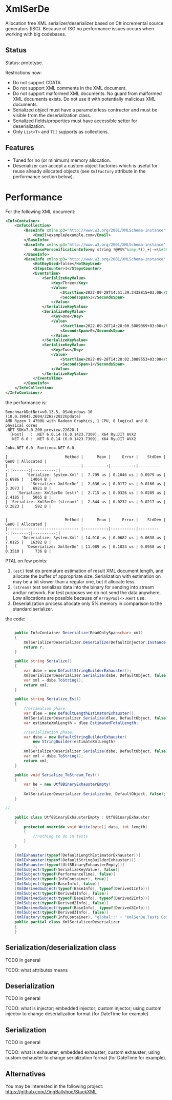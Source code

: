 # XmlSerDe

Allocation free XML serializer/deserializer based on C# incremental source generators (ISG). Because of ISG no performance issues occurs when working with big codebases.

## Status

Status: prototype.

Restrictions now:

- Do not support CDATA.
- Do not support XML comments in the XML document.
- Do not support malformed XML documents. No guard from malformed XML documents exists. Do not use it with potentially malicious XML documents.
- Serialized object must have a parameterless contructor and must be visible from the deserialization class.
- Serialized fields/properties must have accessible setter for deserialization.
- Only `List<T>` and `T[]` supports as collections.

## Features

- Tuned for no (or minimum) memory allocation.
- Deserializer can accept a custom object factories which is useful for reuse already allocated objects (see `XmlFactory` attribute in the performance section below).

# Performance

For the following XML document:

```xml
<InfoContainer>
    <InfoCollection>
        <BaseInfo xmlns:p3="http://www.w3.org/2001/XMLSchema-instance" p3:type="Derived3Info">
            <Email>example@example.com</Email>
        </BaseInfo>
        <BaseInfo xmlns:p3="http://www.w3.org/2001/XMLSchema-instance" p3:type="Derived1Info">
            <BasePersonificationInfo>my string !@#$%^&amp;*()_+|-=\&#39;;[]{},./&lt;&gt;?</BasePersonificationInfo>
        </BaseInfo>
        <BaseInfo xmlns:p3="http://www.w3.org/2001/XMLSchema-instance" p3:type="Derived2Info">
            <HotKeyUsed>false</HotKeyUsed>
            <StepsCounter>1</StepsCounter>
            <EventsTime>
                <SerializeKeyValue>
                    <Key>Three</Key>
                    <Value>
                        <StartTime>2022-09-28T14:51:39.2438815+03:00</StartTime>
                        <SecondsSpan>3</SecondsSpan>
                    </Value>
                </SerializeKeyValue>
                <SerializeKeyValue>
                    <Key>One</Key>
                    <Value>
                        <StartTime>2022-09-28T14:28:00.5009069+03:00</StartTime>
                        <SecondsSpan>0</SecondsSpan>
                    </Value>
                </SerializeKeyValue>
                <SerializeKeyValue>
                    <Key>Two</Key>
                    <Value>
                        <StartTime>2022-09-28T14:28:02.3089553+03:00</StartTime>
                        <SecondsSpan>1</SecondsSpan>
                    </Value>
                </SerializeKeyValue>
            </EventsTime>
        </BaseInfo>
    </InfoCollection>
</InfoContainer>
```

the performance is:

```
BenchmarkDotNet=v0.13.5, OS=Windows 10 (10.0.19045.2604/22H2/2022Update)
AMD Ryzen 7 4700U with Radeon Graphics, 1 CPU, 8 logical and 8 physical cores
.NET SDK=7.0.200-preview.22628.1
  [Host]   : .NET 6.0.14 (6.0.1423.7309), X64 RyuJIT AVX2
  .NET 6.0 : .NET 6.0.14 (6.0.1423.7309), X64 RyuJIT AVX2

Job=.NET 6.0  Runtime=.NET 6.0

|                         Method |      Mean |     Error |    StdDev |   Gen0 | Allocated |
|------------------------------- |----------:|----------:|----------:|-------:|----------:|
|        'Serialize: System.Xml' |  7.799 us | 0.1046 us | 0.0979 us | 6.6986 |   14064 B |
|          'Serialize: XmlSerDe' |  2.636 us | 0.0172 us | 0.0160 us | 3.3073 |    6921 B |
|    'Serialize: XmlSerDe (est)' |  2.715 us | 0.0326 us | 0.0289 us | 2.4185 |    5065 B |
| 'Serialize: XmlSerDe (stream)' |  2.844 us | 0.0232 us | 0.0217 us | 0.2823 |     592 B |


|                         Method |      Mean |     Error |    StdDev |   Gen0 | Allocated |
|------------------------------- |----------:|----------:|----------:|-------:|----------:|
|      'Deserialize: System.Xml' | 14.010 us | 0.0682 us | 0.0638 us | 7.8125 |   16392 B |
|        'Deserialize: XmlSerDe' | 11.089 us | 0.1024 us | 0.0958 us | 0.3510 |     736 B |
```

PTAL on few points:

1. `(est)` test do premature estimation of result XML document length, and allocate the buffer of appropriate size. Serialization with estimation on may be a bit slower than a regular one, but it allocate less.
2. `(stream)` test serializes data into the binary for sending into stream and\or network. For test purposes we do not send the data anywhere. Low allocations are possible because of `ArrayPool<>.Rent` use.
3. Deserialization process allocate only 5% memory in comparison to the standard serializer.

the code:

```C#

    public InfoContainer Deserialize(ReadOnlySpan<char> xml)
    {
        XmlSerializerDeserializer.Deserialize(DefaultInjector.Instance, xml, out InfoContainer r);
        return r;
    }

    public string Serialize()
    {
        var dsbe = new DefaultStringBuilderExhauster();
        XmlSerializerDeserializer.Serialize(dsbe, DefaultObject, false);
        var xml = dsbe.ToString();
        return xml;
    }

    public string Serialize_Est()
    {
        //estimation phase:
        var dlee = new DefaultLengthEstimatorExhauster();
        XmlSerializerDeserializer.Serialize(dlee, DefaultObject, false);
        var estimateXmlLength = dlee.EstimatedTotalLength;

        //serialization phase:
        var dsbe = new DefaultStringBuilderExhauster(
            new StringBuilder(estimateXmlLength)
            );
        XmlSerializerDeserializer.Serialize(dsbe, DefaultObject, false);
        var xml = dsbe.ToString();
        return xml;
    }

    public void Serialize_ToStream_Test()
    {
        var be = new Utf8BinaryExhausterEmpty(
            );
        XmlSerializerDeserializer.Serialize(be, DefaultObject, false);
    }

//...

    public class Utf8BinaryExhausterEmpty : Utf8BinaryExhauster
    {
        protected override void Write(byte[] data, int length)
        {
            //nothing to do in tests
        }
    }

    [XmlExhauster(typeof(DefaultLengthEstimatorExhauster))]
    [XmlExhauster(typeof(DefaultStringBuilderExhauster))]
    [XmlExhauster(typeof(Utf8BinaryExhausterEmpty))]
    [XmlSubject(typeof(SerializeKeyValue), false)]
    [XmlSubject(typeof(PerformanceTime), false)]
    [XmlSubject(typeof(InfoContainer), true)]
    [XmlSubject(typeof(BaseInfo), false)]
    [XmlDerivedSubject(typeof(BaseInfo), typeof(Derived1Info))]
    [XmlSubject(typeof(Derived1Info), false)]
    [XmlDerivedSubject(typeof(BaseInfo), typeof(Derived2Info))]
    [XmlSubject(typeof(Derived2Info), false)]
    [XmlDerivedSubject(typeof(BaseInfo), typeof(Derived3Info))]
    [XmlSubject(typeof(Derived3Info), false)]
    [XmlFactory(typeof(InfoContainer), "global::" + "XmlSerDe.Tests.Complex.Subject" + "." + nameof(CachedInfoContainer) + "." + nameof(CachedInfoContainer.Reuse) + "()")]
    public partial class XmlSerializerDeserializer
    {
    }
```

## Serialization/deserialization class

TODO in general

TODO: what attributes means

## Deserialization

TODO in general

TODO: what is injector; embedded injector; custom injector; using custom injector to change deserialization format (for DateTime for example).

## Serialization

TODO in general

TODO: what is exhauster; embedded exhauster; custom exhauster; using custom exhauster to change serialization format (for DateTime for example).


## Alternatives

You may be interested in the following project: https://github.com/ZingBallyhoo/StackXML
